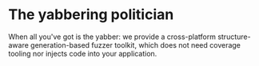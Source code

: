 # The yabbering politician

When all you've got is the yabber: we provide a cross-platform structure-aware generation-based fuzzer toolkit, which does not need coverage tooling nor injects code into your application.
